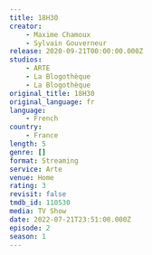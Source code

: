 ```yaml
---
title: 18H30
creator:
    - Maxime Chamoux
    - Sylvain Gouverneur
release: 2020-09-21T00:00:00.000Z
studios:
    - ARTE
    - La Blogothèque
    - La Blogothèque
original_title: 18H30
original_language: fr
language:
    - French
country:
    - France
length: 5
genre: []
format: Streaming
service: Arte
venue: Home
rating: 3
revisit: false
tmdb_id: 110530
media: TV Show
date: 2022-07-21T23:51:00.000Z
episode: 2
season: 1
---
```

